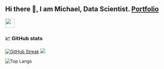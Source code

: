 <!-- ![cover](https://user-images.githubusercontent.com/74931073/165365109-eca05c1b-c0f4-4c8a-bee5-81cbcf48d0c9.png) -->

## Hi there 👋, I am Michael, Data Scientist. [Portfolio](https://github.com/Manhow/Portfolio) 
<a href="https://www.linkedin.com/in/michael-farmakovskii-55b1a621b/">
    <img height="30" src="https://cdn2.iconfinder.com/data/icons/social-icon-3/512/social_style_3_in-306.png"/>
</a>




<!-- ### 📚 Usefull papers 
* [Learn Python](https://realpython.com/)
* [Entropy: How Decision Trees Make Decisions](https://medium.com/towards-data-science/entropy-how-decision-trees-make-decisions-2946b9c18c8)
* [Python Comprehensions](https://medium.com/dev-genius/is-list-comprehension-the-most-effective-way-to-solve-any-tasks-python-b6bb3f5391fa)
* [map(), filter(), and reduce()](https://medium.com/swlh/higher-order-functions-in-python-map-filter-and-reduce-34299fee1b21)
* [Precision and Recall](https://towardsdatascience.com/finally-remember-what-precision-and-recall-is-and-stop-being-afraid-of-these-questions-in-f61981930c67)
* [Customize your GitHub profile](https://medium.com/towards-data-science/enrich-your-github-profile-with-these-tips-272fa1eafe05) -->


 ### 📈 GitHub stats 
[![GitHub Streak](https://github-readme-streak-stats.herokuapp.com?user=Manhow&theme=radical&date_format=M%20j%5B%2C%20Y%5D)](https://git.io/streak-stats)
<img src="https://github-readme-stats.vercel.app/api?username=Manhow&show_icons=true&theme=omni"/>

![Top Langs](https://github-readme-stats.vercel.app/api/top-langs/?username=Manhow&hide=javascript,css,scss,html&theme=omni)

